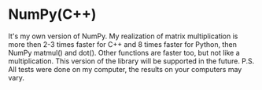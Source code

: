 # NumPy(C++)
It's my own version of NumPy. My realization of matrix multiplication is more then 2-3 times faster for C++ and 8 times faster for Python, then NumPy matmul() and dot(). Other functions are faster too, but not like a multiplication. This version of the library will be supported in the future. P.S. All tests were done on my computer, the results on your computers may vary.
